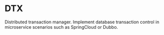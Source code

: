 # DTX
Distributed transaction manager. Implement database transaction control in microservice scenarios such as SpringCloud or Dubbo.

